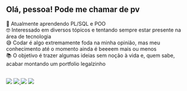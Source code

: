 ## Olá, pessoa! Pode me chamar de pv  <br>

 🧠 Atualmente aprendendo PL/SQL e POO <br>
 🤓 Interessado em diversos tópicos e tentando sempre estar presente na área de tecnologia <br>
 😅 Codar é algo extremamente foda na minha opinião, mas meu conhecimento até o momento ainda é beeeem mais ou menos <br>
 📚 O objetivo é trazer algumas ideias sem noção à vida e, quem sabe, acabar montando um portfolio legalzinho <br>

  <div>
 <br>
  <a href="https://instagram.com/pvzera_" target="_blank"><img src="https://img.shields.io/badge/-Instagram-%23E4405F?style=flat&logo=instagram&logoColor=white" target="_blank"></a>
  <a href="https://twitter.com/pvzera_" target="_blank"><img src="https://img.shields.io/twitter/follow/pvzera_?color=%231DA1F2&logo=Twitter&style=flat" target="_blank"> </a>
  <a href="https://discordapp.com/channels/@me/pv#3129/" target="_blank"><img src="https://img.shields.io/badge/Discord-7289DA?style=flat&logo=discord&logoColor=white" target="_blank"></a> 
  <a href="https://linkedin.com/in/araujovitorpaulo" target="_blank"><img src="https://img.shields.io/badge/-LinkedIn-%230077B5?style=flat&logo=linkedin&logoColor=white" target="_blank"></a> 
 <!--<a href="https://www.buymeacoffee.com/pvzera" target="_blank"><img src="https://img.shields.io/badge/buy%20me%20a%20coffee-%23FFDD00?style=flat" target="_blank"></a> -->
 
 <br>
 </div>
 
 ## 
 
<!--<summary> Stats & Activies </summary>
 
  <img align="left" alt="araujovitorpaulo's Github Stats" src="https://github-readme-stats-lemon-iota.vercel.app/api?username=araujovitorpaulo&hide=prs&count_private=true&show_icons=true&theme=tokyonight" />

  <!--<h3>:zap: Recent Activity</h3>

 <!--START_SECTION:activity-->

 <!--END_SECTION:activity-->
